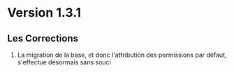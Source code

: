 # Version 1.3.1

## Les Corrections

1. La migration de la base, et donc l'attribution des permissions par défaut, s'effectue désormais sans souci
